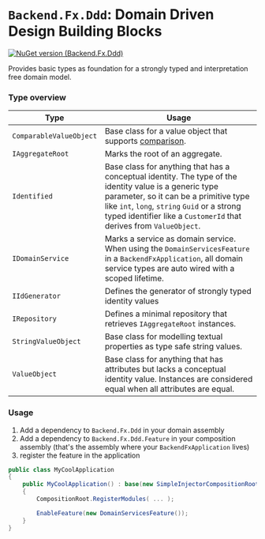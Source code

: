 # `Backend.Fx.Ddd`: Domain Driven Design Building Blocks

[![NuGet version (Backend.Fx.Ddd)](https://img.shields.io/nuget/v/Backend.Fx.Ddd.svg?style=flat-square)](https://www.nuget.org/packages/Backend.Fx.Ddd/)


Provides basic types as foundation for a strongly typed and interpretation free domain model.

### Type overview

| Type | Usage |
|---|---|
| `ComparableValueObject` | Base class for a value object that supports [comparison](https://learn.microsoft.com/en-us/dotnet/csharp/language-reference/operators/comparison-operators). |
| `IAggregateRoot` | Marks the root of an aggregate. |
| `Identified` | Base class for anything that has a conceptual identity. The type of the identity value is a generic type parameter, so it can be a primitive type like `int`, `long`, `string` `Guid` or a strong typed identifier like a `CustomerId` that derives from `ValueObject`. |
| `IDomainService` | Marks a service as domain service. When using the `DomainServicesFeature` in a `BackendFxApplication`, all domain service types are auto wired with a scoped lifetime. |
| `IIdGenerator` | Defines the generator of strongly typed identity values |
| `IRepository` | Defines a minimal repository that retrieves `IAggregateRoot` instances. |
| `StringValueObject` | Base class for modelling textual properties as type safe string values. |
| `ValueObject` | Base class for anything that has attributes but lacks a conceptual identity value. Instances are considered equal when all attributes are equal. |

### Usage

1. Add a dependency to `Backend.Fx.Ddd` in your domain assembly
1. Add a dependency to `Backend.Fx.Ddd.Feature` in your composition assembly (that's the assembly where your `BackendFxApplication` lives)
1. register the feature in the application

```csharp
public class MyCoolApplication 
{
    public MyCoolApplication() : base(new SimpleInjectorCompositionRoot(), new ExceptionLogger(), GetAssemblies())
    {
        CompositionRoot.RegisterModules( ... );

        EnableFeature(new DomainServicesFeature());
    }
}
``` 
